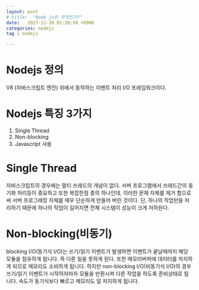 ```yaml
---
layout: post
# title:  "Node js란 무엇인가?"
date:   2017-11-30 01:20:58 +0900
categories: nodejs
tag : nodejs

---
```

# Nodejs 정의

V8 (자바스크립트 엔진) 위에서 동작하는 이벤트 처리 I/O 프레임워크이다.

# Nodejs 특징 3가지

1. Single Thread
2. Non-blocking
3. Javascript 사용

# Single Thread

자바스크립트의 경우에는 멀티 쓰레드의 개념이 없다. 서버 프로그램에서 쓰레드간의 동기화 처리등이 중요하고 또한 복잡한점 중의 하나인데, 이러한 문제 자체를 제거 함으로써 서버 프로그래밍 자체를 매우 단순하게 만들어 버린 것이다. 단, 하나의 작업만을 처리하기 때문에 하나의 작업이 길어지면 전체 시스템이 성능이 크게 저하된다.

# Non-blocking(비동기)

blocking I/O(동기식 I/O)는 쓰기/읽기 이벤트가 발생하면 이벤트가 끝날때까지 해당 모듈을 점유하게 됩니다. 즉 다른 일을 못하게 된다. 또한 메모리버퍼에 데이터를 차지하게 되므로 메모리도 소비하게 됩니다. 하지만 non-blocking I/O(비동기식 I/O)의 경우 쓰기/읽기 이벤트가 시작하자마자 모듈을 반환시켜 다른 작업을 하도록 준비상태로 됩니다. 속도가 동기식보다 빠르고 메모리도 덜 차지하게 됩니다.

[jekyll-gh]:   https://github.com/quarl894

